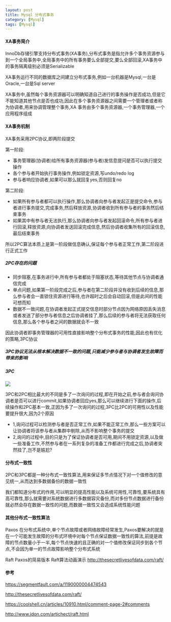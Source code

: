 ```yaml
---
layout: post
title: Mysql 分布式事务
category: [Mysql]
tags: [Mysql]
---
```


#### XA事务简介

InnoDb存储引擎支持分布式事务(XA事务),分布式事务是指允许多个事务资源参与到一个全局事务中,全局事务中的所有事务要么全部提交,要么全部回滚,XA事务中的事务隔离级别必须是Serializable

XA事务运行不同的数据库之间建立分布式事务,例如一台机器是Mysql,一台是Oracle,一台是Sql server

XA事务中,虽然每个事务资源器可以明确知道自己进行的事务操作是否成功,但是它不能知道其他节点是否也成功,因此在多个事务资源器之间需要一个管理者或者称为协调者,用来协调管理整个事务,XA 事务由多个事务资源器,一个事务管理器,一个应用程序组成


#### XA事务机制

XA事务采用2PC协议,即两阶段提交

第一阶段: 

* 事务管理器(协调者)给所有事务资源器(参与者)发信息提问是否可以执行提交操作
* 各个参与者开始执行事务操作,例如锁定资源,写undo/redo log
* 参与者响应协调者,如果可以那么就回复yes,否则回复no

第二阶段:

* 如果所有参与者都可以执行操作,那么协调者向参与者发起正是提交命令,参与者进行事务提交,完成事务,然后释放资源,协调者收到所有参与者的事务然后结束事务
* 如果其中有参与者无法执行,那么协调者向参与者发起回滚命令,所有参与者进行回滚,释放资源,向协调者发送回滚完成信息,然后协调者收集所有的回滚信息,最后结束事务

所以2PC算法本质上是第一阶段做信息确认,保证每个参与者正常工作,第二阶段进行正式工作

##### 2PC存在的问题

* 同步阻塞,在事务进行中,所有参与者都处于阻塞状态,等待其他节点与协调者通信完成
* 单点问题,如果第一阶段完成之后,参与者在第二阶段并没有收到后续的信息,那么参与者会一直锁住资源进行等待,也许超时之后会自动回滚,但是此间的性能可想而知
* 数据不一致问题,在协调者发起正式提交信息时部分节点因为网络原因丢失消息或者发送了部分参与者信息之后协调者挂了,那么后续的参与者将无法获取任何信息,那么各个参与者之间的数据就会不一致

因此协调者即事务管理器的可用性直接影响整个分布式事务的性能,因此也有优化的策略,3PC协议

##### 3PC协议无法从根本解决数据不一致的问题,只能减少参与者与协调者发生故障而带来的影响

##### 3PC

![](http://pic.woowen.com/Three-phase_commit_diagram.png)

3PC和2PC相比最大的不同是多了一次询问的过程,即在开始之前,参与者会询问协调者是否可以进行commit,如果协调者回应yes,那么可以继续进行下面的操作,后续操作和2PC基本一致,正因为多了一次询问的过程,3PC比2PC的可用性以及性能要提升很大,因为2个原因

* 1,询问过程可以检测参与者是否正常工作,如果不能正常工作,那么一些方案可以让协调者将该参与者从集群中剔除,从而不影响整个事务的提交
* 2,询问的过程中,目的只是为了保证协调者是否可用,期间不用锁定资源,以及做一些准备工作,不然参与者在一系列复杂的准备工作都进行完成之后,协调者突然挂了,岂不是尴尬? 

#### 分布式一致性

2PC和3PC都是一种分布式一致性算法,用来保证多节点情况下对一个值修改的意见统一,从而达到多数据备份的数据一致性

我们都知道分布式的作用,可以明显的提高性能以及系统可用性,可靠性,要系统具有高可靠性,那么就需要对系统数据进行多数据容灾备份,而对多份节点数据进行备份就必然会存在数据一致性的问题,而数据一致性又会造成系统性能问题

#### 其他分布式一致性算法

Paxos
在分布式系统中,单个节点故障或者网络故障经常发生,Paxos要解决的就是在一个可能发生故障的分布式环境中对每个节点保证数据一致性的算法,前提是故障的节点数量小于一半,每个节点快速的且正确的对一个值修改保证同步到各个节点,不会因为单一的节点故障影响整个分布式系统

Raft
Paxos的简易版本
Raft算法动画演示 <http://thesecretlivesofdata.com/raft/>

#### 参考

<https://segmentfault.com/a/1190000004474543>

<http://thesecretlivesofdata.com/raft/>

<https://coolshell.cn/articles/10910.html/comment-page-2#comments>

<http://www.jdon.com/artichect/raft.html>





